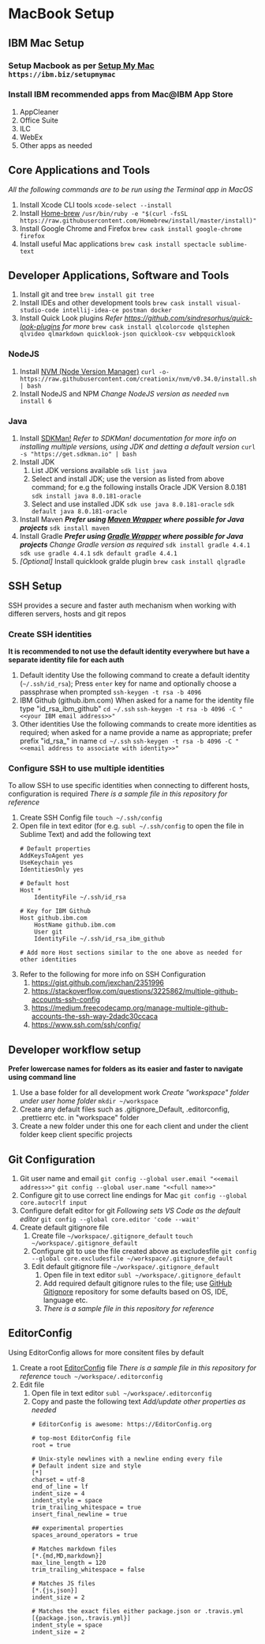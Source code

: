 MacBook Setup
=============

## IBM Mac Setup
### Setup Macbook as per [Setup My Mac](https://ibm.biz/setupmymac) `https://ibm.biz/setupmymac`

### Install IBM recommended apps from Mac@IBM App Store
1. AppCleaner
2. Office Suite
3. ILC
4. WebEx
5. Other apps as needed

## Core Applications and Tools
_All the following commands are to be run using the Terminal app in MacOS_
1. Install Xcode CLI tools
`xcode-select --install`
2. Install [Home-brew](https://brew.sh/)
`/usr/bin/ruby -e "$(curl -fsSL https://raw.githubusercontent.com/Homebrew/install/master/install)"`
3. Install Google Chrome and Firefox
`brew cask install google-chrome firefox`
4. Install useful Mac applications
`brew cask install spectacle sublime-text`

## Developer Applications, Software and Tools
1. Install git and tree
`brew install git tree`
2. Install IDEs and other development tools
`brew cask install visual-studio-code intellij-idea-ce postman docker`
3. Install Quick Look plugins
_Refer https://github.com/sindresorhus/quick-look-plugins for more_
`brew cask install qlcolorcode qlstephen qlvideo qlmarkdown quicklook-json quicklook-csv webpquicklook`

### NodeJS
1. Install [NVM (Node Version Manager)](https://github.com/creationix/nvm)
`curl -o- https://raw.githubusercontent.com/creationix/nvm/v0.34.0/install.sh | bash`
2. Install NodeJS and NPM
_Change NodeJS version as needed_
`nvm install 6` 

### Java  
1. Install [SDKMan!](https://sdkman.io)
_Refer to SDKMan! documentation for more info on installing multiple versions, using JDK and detting a default version_
`curl -s "https://get.sdkman.io" | bash`
2. Install JDK
	1. List JDK versions available 
	`sdk list java`
	2. Select and install JDK; use the version as listed from above command; for e.g the following installs Oracle JDK Version 8.0.181
	`sdk install java 8.0.181-oracle`
	3. Select and use installed JDK 
	`sdk use java 8.0.181-oracle`
	`sdk default java 8.0.181-oracle`
3. Install Maven
**_Prefer using [Maven Wrapper](https://github.com/takari/maven-wrapper) where possible for Java projects_**
`sdk install maven`
4. Install Gradle
**_Prefer using [Gradle Wrapper](https://docs.gradle.org/current/userguide/gradle_wrapper.html) where possible for Java projects_**
_Change Gradle version as required_
`sdk install gradle 4.4.1`
`sdk use gradle 4.4.1`
`sdk default gradle 4.4.1`
4. _[Optional]_ Install quicklook gralde plugin
`brew cask install qlgradle`

## SSH Setup
SSH provides a secure and faster auth mechanism when working with differen servers, hosts and git repos
### Create SSH identities
**It is recommended to not use the default identity everywhere but have a separate identity file for each auth**
1. Default identity 
Use the following command to create a default identity (`~/.ssh/id_rsa`); Press `enter` key for name and optionally choose a passphrase when prompted
`ssh-keygen -t rsa -b 4096`
2. IBM Github (github.ibm.com)
When asked for a name for the identity file type "id_rsa_ibm_github"
`cd ~/.ssh`
`ssh-keygen -t rsa -b 4096 -C "<<your IBM email address>>"`
3. Other identities
Use the following commands to create more identities as required; when asked for a name provide a name as appropriate; prefer prefix "id_rsa_" in name
`cd ~/.ssh`
`ssh-keygen -t rsa -b 4096 -C "<<email address to associate with identity>>"`

### Configure SSH to use multiple identities 
To allow SSH to use specific identities when connecting to different hosts, configuration is required
_There is a sample file in this repository for reference_
1. Create SSH Config file
`touch ~/.ssh/config`
2. Open file in text editor (for e.g. `subl ~/.ssh/config` to open the file in Sublime Text) and add the following text
	```
	# Default properties
	AddKeysToAgent yes
	UseKeychain yes
	IdentitiesOnly yes

	# Default host
	Host *
		IdentityFile ~/.ssh/id_rsa

	# Key for IBM Github
	Host github.ibm.com
	  	HostName github.ibm.com
	  	User git
	  	IdentityFile ~/.ssh/id_rsa_ibm_github
	  	
	# Add more Host sections similar to the one above as needed for other identities
	```
3. Refer to the following for more info on SSH Configuration
	1. https://gist.github.com/jexchan/2351996
	2. https://stackoverflow.com/questions/3225862/multiple-github-accounts-ssh-config
	3. https://medium.freecodecamp.org/manage-multiple-github-accounts-the-ssh-way-2dadc30ccaca
	4. https://www.ssh.com/ssh/config/


## Developer workflow setup
**Prefer lowercase names for folders as its easier and faster to navigate using command line**
1. Use a base folder for all development work 
_Create "workspace" folder under user home folder_
`mkdir ~/workspace`
2. Create any default files such as .gitignore_Default, .editorconfig, .prettierrc etc. in "workspace" folder
3. Create a new folder under this one for each client and under the client folder keep client specific projects


## Git Configuration
1. Git user name and email
`git config --global user.email "<<email address>>"`
`git config --global user.name "<<full name>>"`
2. Configure git to use correct line endings for Mac
`git config --global core.autocrlf input`
3. Configure defalt editor for git
_Following sets VS Code as the default editor_
`git config --global core.editor 'code --wait'`
4. Create default gitignore file
	1. Create file `~/workspace/.gitignore_default`
	`touch ~/workspace/.gitignore_default`
	2. Configure git to use the file created above as excludesfile 
	`git config --global core.excludesfile ~/workspace/.gitignore_default`
	3. Edit default gitignore file `~/workspace/.gitignore_default`
		1. Open file in text editor
		`subl ~/workspace/.gitignore_default`
		2. Add required default gitignore rules to the file; use [GitHub Gitignore](https://github.com/github/gitignore) repository for some defaults based on OS, IDE, language etc.
		3. _There is a sample file in this repository for reference_


## EditorConfig 
Using EditorConfig allows for more consitent files by default
1. Create a root [EditorConfig](https://editorconfig.org/) file 
_There is a sample file in this repository for reference_
`touch ~/workspace/.editorconfig`
2. Edit file
	1. Open file in text editor
	`subl ~/workspace/.editorconfig`
	2. Copy and paste the following text
	_Add/update other properties as needed_
		```
		# EditorConfig is awesome: https://EditorConfig.org

		# top-most EditorConfig file
		root = true

		# Unix-style newlines with a newline ending every file
		# Default indent size and style
		[*]
		charset = utf-8
		end_of_line = lf
		indent_size = 4
		indent_style = space
		trim_trailing_whitespace = true
		insert_final_newline = true

		## experimental properties
		spaces_around_operators = true

		# Matches markdown files
		[*.{md,MD,markdown}]
		max_line_length = 120
		trim_trailing_whitespace = false

		# Matches JS files
		[*.{js,json}]
		indent_size = 2

		# Matches the exact files either package.json or .travis.yml
		[{package.json,.travis.yml}]
		indent_style = space
		indent_size = 2
		```

